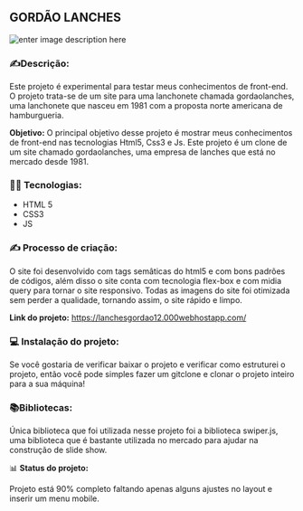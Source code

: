 ## GORDÃO LANCHES

[](https://emojiterra.com/pt/escrevendo-a-mao/)


![enter image description here](https://lh3.googleusercontent.com/HgTNR-17Yg030Oc6-vqLQmMbfZcYxxbWicBhouJWNLN09qtSdSOfPbdROC1BDOOpj6db-dfyqQFtAxlV-b4vqPnIdvVy9fb0gIHERijx1WxAAcEtZEqHkCfPooL2eRrcWHXTy0MxWxzzZhZMW_bdhs9d7qZqCx-e6WE5KBdOzY-mySP3RRzw-i---ONXBRi1AJr1KP9feFkmTnu72xebYUVkU37jWFHXEDAIu2ndTKbsQqmYQpxrr18eORIKO4bJWAgw1qkYZfEdwbdtv5JfYAbU9rJF1UUc6T592gLnko2i4U1jLltCzPANMeoaYszayjKT3O-Dr1CNstIVCSaV-GomfQPDuVaJ26b2foSFemE6-tUsVUlRmhHa4vmJ6BOddQ9lTwklAmN87v_qeQDkGu5SyYjfCt8a-evCrhVg-SW7TPTv3Kk-tv1a5Je0EJxlRLKHtuWy5Y9uc48_zckjW4g0UGk8B32rKNHf11XlHBB1_MmDLsuZrX-ljI4ysMFeoAuBZ4eAE68Thb2moXkZuGtdOSaIA0tvS8pZ-O9xW3p2ghUBBKqT1hEO4nMgjt3uEweaCsJgA05TotK0C4hky3BfBBAGQO9tTGE23O2jlHb-Ompsbsh3YZ7oOzkScdcjtcSZC3QFrV8ykN6B0U0oyn7kRX-iCuW2QNgUaKSvdSOnJ_SRz_wUN2abRbbgVYw3iRn16ddsqFXuqJObF35Dkms=w1863-h870-no?authuser=0)







### ✍️**Descrição:**

Este projeto é experimental para testar meus conhecimentos de front-end. 
O projeto trata-se de um site para uma lanchonete chamada gordaolanches, 
uma lanchonete  que nasceu em 1981 com a proposta norte americana de hamburgueria.



**Objetivo:** O principal objetivo desse projeto é mostrar meus conhecimentos  de front-end nas tecnologias Html5, Css3 e Js.
Este projeto é um clone de um site chamado gordaolanches, uma empresa de lanches que está no mercado desde 1981.



[](https://emojipedia.org/laptop/)

### 👨‍💻 **Tecnologias:** 

 - HTML 5
 - CSS3
 - JS


 
 
 ### ✍️ **Processo de criação:** 
 O site foi desenvolvido com  tags semâticas do html5 e com bons padrões de códigos, além disso
 o site conta com tecnologia flex-box e com midia query para tornar o site responsivo. Todas 
 as imagens do site foi otimizada sem perder a qualidade, tornando assim, o site rápido e limpo.
 
 

**Link do projeto:**
https://lanchesgordao12.000webhostapp.com/




 ### 💻 **Instalação do projeto:** 
 
 Se você gostaria de verificar baixar o projeto e verificar como estruturei o projeto, então
 você pode simples fazer um gitclone e clonar o projeto inteiro para a sua máquina!




[](https://emojipedia.org/books/)

### 📚**Bibliotecas:** 
 Única biblioteca que foi utilizada nesse projeto foi a biblioteca swiper.js, 
 uma biblioteca que é bastante utilizada no mercado para ajudar na construção de slide show.
 
 

📊 **Status do projeto:**

Projeto está 90% completo faltando apenas alguns ajustes no layout 
e inserir um menu mobile.







